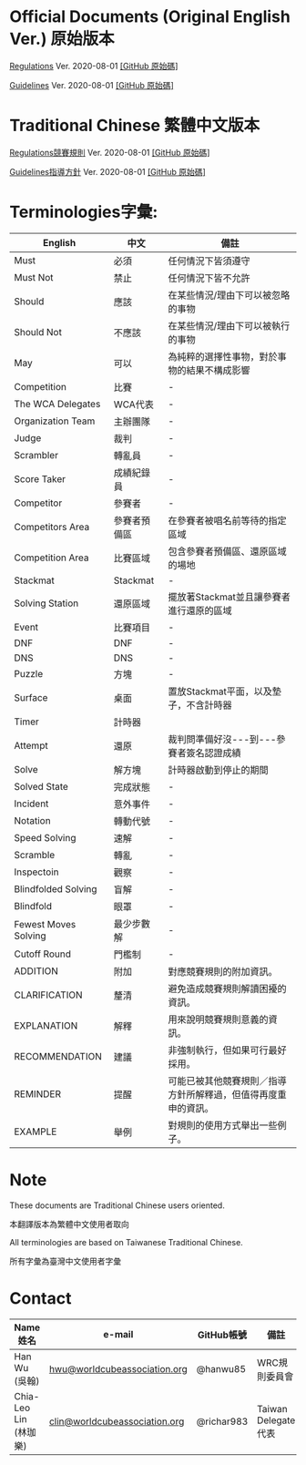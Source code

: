 # Official Documents (Original English Ver.) 原始版本

[Regulations](https://www.worldcubeassociation.org/regulations/)
Ver. 2020-08-01 [[GitHub 原始碼]](https://github.com/thewca/wca-regulations/blob/official/wca-regulations.md)

[Guidelines](https://www.worldcubeassociation.org/regulations/guidelines.html)
Ver. 2020-08-01 [[GitHub 原始碼]](https://github.com/thewca/wca-regulations/blob/official/wca-guidelines.md)

# Traditional Chinese 繁體中文版本

[Regulations競賽規則](https://www.worldcubeassociation.org/regulations/translations/chinese-traditional/)
Ver. 2020-08-01 [[GitHub 原始碼]](https://github.com/thewca/wca-regulations-translations/blob/master/chinese-traditional/wca-regulations.md)

[Guidelines指導方針](https://www.worldcubeassociation.org/regulations/translations/chinese-traditional/guidelines.html)
Ver. 2020-08-01 [[GitHub 原始碼]](https://github.com/thewca/wca-regulations-translations/blob/master/chinese-traditional/wca-guidelines.md)

# Terminologies字彙:

| English | 中文 | 備註 |
|-|-|-|
|Must|必須|任何情況下皆須遵守|
|Must Not|禁止|任何情況下皆不允許|
|Should|應該|在某些情況/理由下可以被忽略的事物|
|Should Not|不應該|在某些情況/理由下可以被執行的事物|
|May|可以|為純粹的選擇性事物，對於事物的結果不構成影響|
|Competition|比賽|-|
|The WCA Delegates|WCA代表|-|
|Organization Team|主辦團隊|-|
|Judge|裁判|-|
|Scrambler|轉亂員|-|
|Score Taker|成績紀錄員|-|
|Competitor|參賽者|-|
|Competitors Area|參賽者預備區|在參賽者被唱名前等待的指定區域|
|Competition Area|比賽區域|包含參賽者預備區、還原區域的場地|
|Stackmat|Stackmat|-|
|Solving Station|還原區域|擺放著Stackmat並且讓參賽者進行還原的區域|
|Event|比賽項目|-|
|DNF|DNF|-|
|DNS|DNS|-|
|Puzzle|方塊|-|
|Surface|桌面|置放Stackmat平面，以及墊子，不含計時器|
|Timer|計時器||
|Attempt|還原|裁判問準備好沒---到---參賽者簽名認證成績|
|Solve|解方塊|計時器啟動到停止的期間|
|Solved State|完成狀態|-|
|Incident|意外事件|-|
|Notation|轉動代號|-|
|Speed Solving|速解|-|
|Scramble|轉亂|-|
|Inspectoin|觀察|-|
|Blindfolded Solving|盲解|-|
|Blindfold|眼罩|-|
|Fewest Moves Solving |最少步數解|-|
|Cutoff Round|門檻制|-|
|ADDITION|附加|對應競賽規則的附加資訊。|
|CLARIFICATION|釐清|避免造成競賽規則解讀困擾的資訊。|
|EXPLANATION|解釋|用來說明競賽規則意義的資訊。|
|RECOMMENDATION|建議|非強制執行，但如果可行最好採用。|
|REMINDER|提醒|可能已被其他競賽規則／指導方針所解釋過，但值得再度重申的資訊。|
|EXAMPLE|舉例|對規則的使用方式舉出一些例子。|

# Note
These documents are Traditional Chinese users oriented.

本翻譯版本為繁體中文使用者取向

All terminologies are based on Taiwanese Traditional Chinese.

所有字彙為臺灣中文使用者字彙

# Contact
|Name姓名|e-mail|GitHub帳號|備註|
|-|-|-|-|
|Han Wu (吳翰) |hwu@worldcubeassociation.org|@hanwu85|WRC規則委員會|
|Chia-Leo Lin (林珈樂)|clin@worldcubeassociation.org|@richar983|Taiwan Delegate代表|
